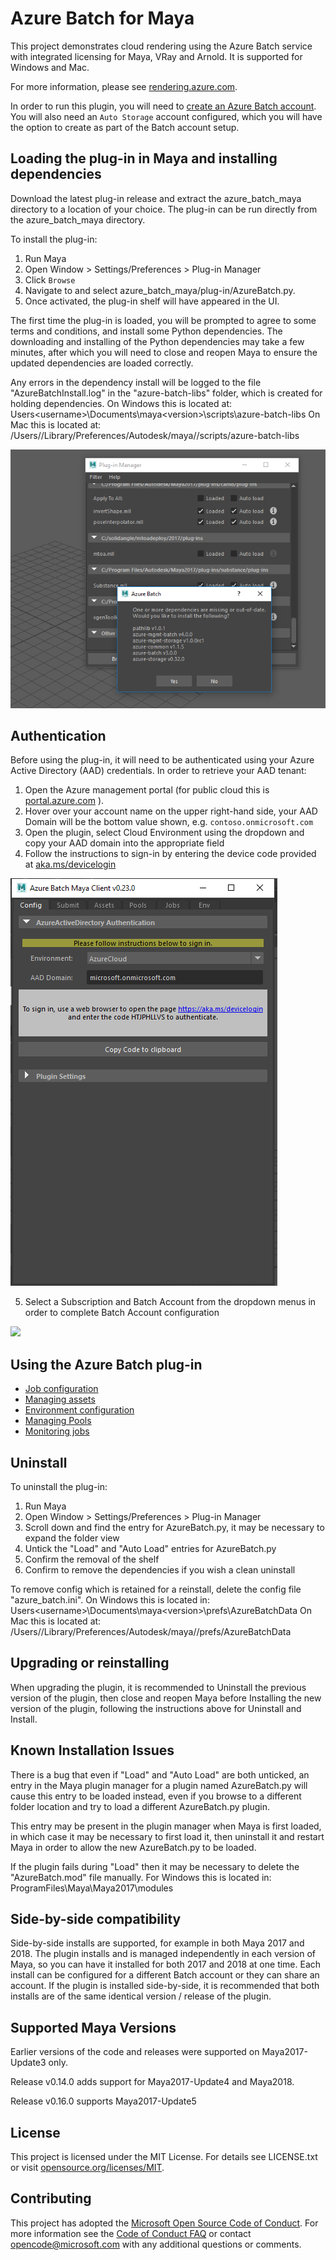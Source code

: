 # Azure Batch for Maya

This project demonstrates cloud rendering using the Azure Batch service with integrated licensing for Maya, VRay and Arnold. It is supported for Windows and Mac.

For more information, please see [rendering.azure.com](https://rendering.azure.com).

In order to run this plugin, you will need to [create an Azure Batch account](https://docs.microsoft.com/azure/batch/batch-account-create-portal).
You will also need an `Auto Storage` account configured, which you will have the option to create as part of the Batch account setup.


## Loading the plug-in in Maya and installing dependencies

Download the latest plug-in release and extract the azure_batch_maya directory to a location of your choice.
The plug-in can be run directly from the azure_batch_maya directory.

To install the plug-in:

1. Run Maya
2. Open Window > Settings/Preferences > Plug-in Manager
3. Click `Browse`
5. Navigate to and select azure_batch_maya/plug-in/AzureBatch.py.
6. Once activated, the plug-in shelf will have appeared in the UI.

The first time the plug-in is loaded, you will be prompted to agree to some terms and conditions, and install some Python dependencies.
The downloading and installing of the Python dependencies may take a few minutes, after which you will need to close and reopen Maya to
ensure the updated dependencies are loaded correctly.

Any errors in the dependency install will be logged to the file "AzureBatchInstall.log" in the "azure-batch-libs" folder, which is created for holding dependencies. 
On Windows this is located at: Users\<username>\Documents\maya\<version>\scripts\azure-batch-libs
On Mac this is located at: /Users/<username>/Library/Preferences/Autodesk/maya/<version>/scripts/azure-batch-libs


![](./docs/images/install_dependencies.png)


## Authentication

Before using the plug-in, it will need to be authenticated using your Azure Active Directory (AAD) credentials.
In order to retrieve your AAD tenant:

1. Open the Azure management portal (for public cloud this is [portal.azure.com](https://portal.azure.com) ).
2. Hover over your account name on the upper right-hand side, your AAD Domain will be the bottom value shown, e.g. `contoso.onmicrosoft.com`
3. Open the plugin, select Cloud Environment using the dropdown and copy your AAD domain into the appropriate field
4. Follow the instructions to sign-in by entering the device code provided at [aka.ms/devicelogin](https://aka.ms/devicelogin)

![](./docs/images/authentication.png)

5. Select a Subscription and Batch Account from the dropdown menus in order to complete Batch Account configuration

![](./docs/images/accountConfiguration.png)

## Using the Azure Batch plug-in

- [Job configuration](./docs/submitting_jobs.md#job-configuration)
- [Managing assets](./docs/submitting_jobs.md#managing-assets)
- [Environment configuration](./docs/submitting_jobs.md#environment-configuration)
- [Managing Pools](./docs/submitting_jobs.md#managing-pools)
- [Monitoring jobs](./docs/submitting_jobs.md#monitoring-jobs)


## Uninstall

To uninstall the plug-in:

1. Run Maya
2. Open Window > Settings/Preferences > Plug-in Manager
3. Scroll down and find the entry for AzureBatch.py, it may be necessary to expand the folder view
4. Untick the "Load" and "Auto Load" entries for AzureBatch.py
5. Confirm the removal of the shelf 
6. Confirm to remove the dependencies if you wish a clean uninstall

To remove config which is retained for a reinstall, delete the config file "azure_batch.ini". 
On Windows this is located in: Users\<username>\Documents\maya\<version>\prefs\AzureBatchData
On Mac this is located at: /Users/<username>/Library/Preferences/Autodesk/maya/<version>/prefs/AzureBatchData

##  Upgrading or reinstalling

When upgrading the plugin, it is recommended to Uninstall the previous version of the plugin, then close and reopen Maya before Installing the new version of the plugin, following the instructions above for Uninstall and Install.

##  Known Installation Issues
There is a bug that even if "Load" and "Auto Load" are both unticked, an entry in the Maya plugin manager for a plugin named AzureBatch.py will cause this entry to be loaded instead, even if you browse to a different folder location and try to load a different AzureBatch.py plugin. 

This entry may be present in the plugin manager when Maya is first loaded, in which case it may be necessary to first load it, then uninstall it and restart Maya in order to allow the new AzureBatch.py to be loaded. 

If the plugin fails during "Load" then it may be necessary to delete the "AzureBatch.mod" file manually. For Windows this is located in:
ProgramFiles\Maya\Maya2017\modules

##  Side-by-side compatibility

Side-by-side installs are supported, for example in both Maya 2017 and 2018. The plugin installs and is managed independently in each version of Maya, so you can have it installed for both 2017 and 2018 at one time. Each install can be configured for a different Batch account or they can share an account. If the plugin is installed side-by-side, it is recommended that both installs are of the same identical version / release of the plugin.

## Supported Maya Versions
Earlier versions of the code and releases were supported on Maya2017-Update3 only. 

Release v0.14.0 adds support for Maya2017-Update4 and Maya2018.

Release v0.16.0 supports Maya2017-Update5



## License

This project is licensed under the MIT License.
For details see LICENSE.txt or visit [opensource.org/licenses/MIT](http://opensource.org/licenses/MIT).


## Contributing

This project has adopted the [Microsoft Open Source Code of Conduct](https://opensource.microsoft.com/codeofconduct/). 
For more information see the [Code of Conduct FAQ](https://opensource.microsoft.com/codeofconduct/faq/) or contact [opencode@microsoft.com](mailto:opencode@microsoft.com) 
with any additional questions or comments.
